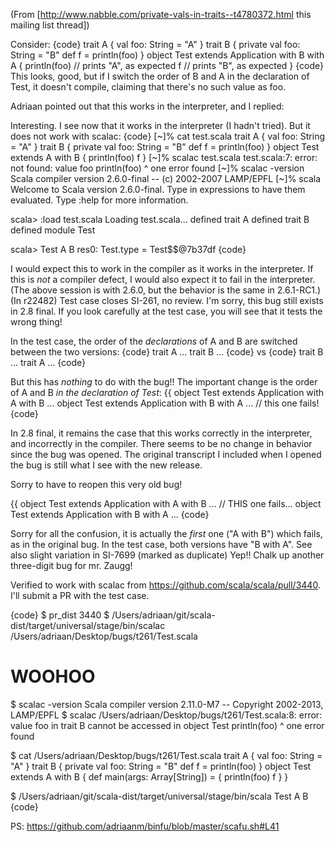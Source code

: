 (From [http://www.nabble.com/private-vals-in-traits--t4780372.html this mailing list thread])

Consider:
{code}
 trait A { val foo: String = "A" }
 trait B {
   private val foo: String = "B"
   def f = println(foo)
 }
 object Test extends Application with B with A {
   println(foo) // prints "A", as expected
   f            // prints "B", as expected
 }
{code}
This looks, good, but if I switch the order of B and A in the
declaration of Test, it doesn't compile, claiming that there's no such
value as foo.

Adriaan pointed out that this works in the interpreter, and I replied:

Interesting. I see now that it works in the interpreter (I hadn't
tried). But it does not work with scalac:
{code}
[~]% cat test.scala
trait A { val foo: String = "A" }
trait B {
   private val foo: String = "B"
   def f = println(foo)
}
object Test extends A with B {
   println(foo)
   f
}
[~]% scalac test.scala
test.scala:7: error: not found: value foo
   println(foo)
           ^
one error found
[~]% scalac -version
Scala compiler version 2.6.0-final -- (c) 2002-2007 LAMP/EPFL
[~]% scala
Welcome to Scala version 2.6.0-final.
Type in expressions to have them evaluated.
Type :help for more information.

scala> :load test.scala
Loading test.scala...
defined trait A
defined trait B
defined module Test

scala> Test
A
B
res0: Test.type = Test$$@7b37df
{code}

I would expect this to work in the compiler as it works in the interpreter. If this is _not_ a compiler defect, I would also expect it to fail in the interpreter. (The above session is with 2.6.0, but the behavior is the same in 2.6.1-RC1.)
(In r22482) Test case closes SI-261, no review.
I'm sorry, this bug still exists in 2.8 final. If you look carefully at the test case, you will see that it tests the wrong thing!

In the test case, the order of the _declarations_ of A and B are switched between the two versions:
{code}
trait A ...
trait B ...
{code} 
vs 
{code}
trait B ...
trait A ...
{code}

But this has *nothing* to do with the bug!! The important change is the order of A and B _in the declaration of Test_:
{{ 
object Test extends Application with A with B ... 
object Test extends Application with B with A ...  // this one fails!
{code}

In 2.8 final, it remains the case that this works correctly in the interpreter, and incorrectly in the compiler. There seems to be no change in behavior since the bug was opened. The original transcript I included when I opened the bug is still what I see with the new release.

Sorry to have to reopen this very old bug!


{{ 
object Test extends Application with A with B ...  // THIS one fails...
object Test extends Application with B with A ...
{code}

Sorry for all the confusion, it is actually the _first_ one ("A with B") which fails, as in the original bug. In the test case, both versions have "B with A".
See also slight variation in SI-7699 (marked as duplicate)
Yep!! Chalk up another three-digit bug for mr. Zaugg!

Verified to work with scalac from https://github.com/scala/scala/pull/3440. 
I'll submit a PR with the test case.

{code}
$ pr_dist 3440
$ /Users/adriaan/git/scala-dist/target/universal/stage/bin/scalac /Users/adriaan/Desktop/bugs/t261/Test.scala 
# WOOHOO
$ scalac -version
Scala compiler version 2.11.0-M7 -- Copyright 2002-2013, LAMP/EPFL
$ scalac /Users/adriaan/Desktop/bugs/t261/Test.scala:8: error: value foo in trait B cannot be accessed in object Test
     println(foo)
             ^
one error found

$ cat /Users/adriaan/Desktop/bugs/t261/Test.scala 
trait A { val foo: String = "A" }
trait B {
   private val foo: String = "B"
   def f = println(foo)
}
object Test extends A with B {
   def main(args: Array[String]) = {
     println(foo)
     f
   }
}

$ /Users/adriaan/git/scala-dist/target/universal/stage/bin/scala Test
A
B
{code}

PS: https://github.com/adriaanm/binfu/blob/master/scafu.sh#L41
